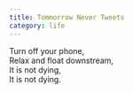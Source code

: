 ```yaml
---
title: Tommorrow Never Tweets
category: life
---
```


Turn off your phone,  
Relax and float downstream,  
It is not dying,  
It is not dying.
